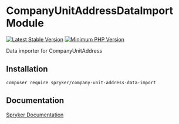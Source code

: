 # CompanyUnitAddressDataImport Module
[![Latest Stable Version](https://poser.pugx.org/spryker/company-unit-address-data-import/v/stable.svg)](https://packagist.org/packages/spryker/company-unit-address-data-import)
[![Minimum PHP Version](https://img.shields.io/badge/php-%3E%3D%208.2-8892BF.svg)](https://php.net/)

Data importer for CompanyUnitAddress

## Installation

```
composer require spryker/company-unit-address-data-import
```

## Documentation

[Spryker Documentation](https://docs.spryker.com)
